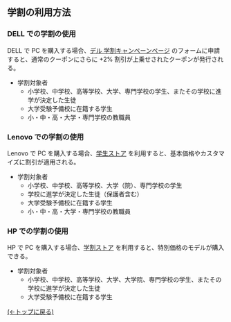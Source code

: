 ## 学割の利用方法

### DELL での学割の使用

DELL で PC を購入する場合、[デル 学割キャンペーンページ](https://www.dell.com/ja-jp/shop/student-discount-purchase-program/cp/student-discount-purchase-program) のフォームに申請すると、通常のクーポンにさらに +2% 割引が上乗せされたクーポンが発行される。

- 学割対象者
  - 小学校、中学校、高等学校、大学、専門学校の学生、またその学校に進学が決定した生徒
  - 大学受験予備校に在籍する学生
  - 小・中・高・大学・専門学校の教職員

### Lenovo での学割の使用

Lenovo で PC を購入する場合、[学生ストア](https://www.lenovo.com/jp/ja/student/) を利用すると、基本価格やカスタマイズに割引が適用される。

- 学割対象者
  - 小学校、中学校、高等学校、大学（院）、専門学校の学生
  - 学校に進学が決定した生徒（保護者含む）
  - 大学受験予備校に在籍する学生
  - 小・中・高・大学・専門学校の教職員

### HP での学割の使用

HP で PC を購入する場合、[学割ストア](https://jp.ext.hp.com/campaign/personal/others/student_pc_collection/) を利用すると、特別価格のモデルが購入できる。

- 学割対象者
  - 小学校、中学校、高等学校、大学、大学院、専門学校の学生、またその学校に進学が決定した生徒
  - 大学受験予備校に在籍する学生


[(←トップに戻る)](https://github.com/Reputeless/Laptops)
